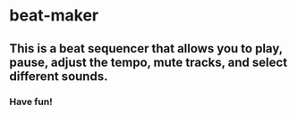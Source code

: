 # beat-maker

## This is a beat sequencer that allows you to play, pause, adjust the tempo, mute tracks, and select different sounds. 

### Have fun!
